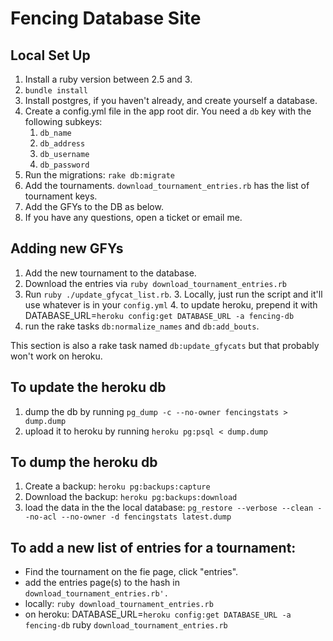 # Fencing Database Site

## Local Set Up

1. Install a ruby version between 2.5 and 3.
2. `bundle install`
3. Install postgres, if you haven't already, and create yourself a database.
3. Create a config.yml file in the app root dir.  You need a `db` key with the following subkeys:
   1. `db_name`
   2. `db_address`
   3. `db_username`
   4. `db_password`
4. Run the migrations: `rake db:migrate`
5. Add the tournaments.  `download_tournament_entries.rb` has the list of tournament keys.
6. Add the GFYs to the DB as below.
7. If you have any questions, open a ticket or email me. 

## Adding new GFYs

1. Add the new tournament to the database.
2. Download the entries via `ruby download_tournament_entries.rb`
2. Run `ruby ./update_gfycat_list.rb`.
   3. Locally, just run the script and it'll use whatever is in your `config.yml`
   4. to update heroku, prepend it with DATABASE_URL=`heroku config:get DATABASE_URL -a fencing-db`
3. run the rake tasks `db:normalize_names` and `db:add_bouts`.

This section is also a rake task named `db:update_gfycats` but that probably won't work on heroku.

## To update the heroku db

1. dump the db by running `pg_dump -c --no-owner fencingstats > dump.dump`
2. upload it to heroku by running `heroku pg:psql < dump.dump`

## To dump the heroku db

1. Create a backup: `heroku pg:backups:capture`
2. Download the backup: `heroku pg:backups:download`
3. load the data in the the local database: `pg_restore --verbose --clean --no-acl --no-owner -d fencingstats latest.dump`

## To add a new list of entries for a tournament:
* Find the tournament on the fie page, click "entries".
* add the entries page(s) to the hash in `download_tournament_entries.rb'.`
* locally: `ruby download_tournament_entries.rb`
* on heroku: DATABASE_URL=`heroku config:get DATABASE_URL -a fencing-db` ruby `download_tournament_entries.rb`
